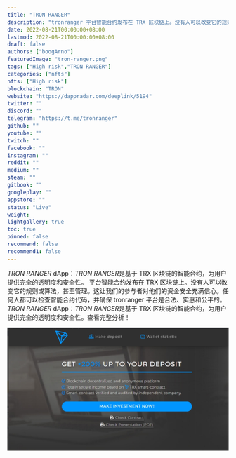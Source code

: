 ```yaml
---
title: "TRON RANGER"
description: "tronranger 平台智能合约发布在 TRX 区块链上。没有人可以改变它的规则或算法，甚至管理。这为我们的参与者提供了"
date: 2022-08-21T00:00:00+08:00
lastmod: 2022-08-21T00:00:00+08:00
draft: false
authors: ["boogArno"]
featuredImage: "tron-ranger.png"
tags: ["High risk","TRON RANGER"]
categories: ["nfts"]
nfts: ["High risk"]
blockchain: "TRON"
website: "https://dappradar.com/deeplink/5194"
twitter: ""
discord: ""
telegram: "https://t.me/tronranger"
github: ""
youtube: ""
twitch: ""
facebook: ""
instagram: ""
reddit: ""
medium: ""
steam: ""
gitbook: ""
googleplay: ""
appstore: ""
status: "Live"
weight: 
lightgallery: true
toc: true
pinned: false
recommend: false
recommend1: false
---
```

*TRON RANGER* dApp：*TRON RANGER*是基于 TRX 区块链的智能合约，为用户提供完全的透明度和安全性。 平台智能合约发布在 TRX 区块链上。没有人可以改变它的规则或算法，甚至管理。这让我们的参与者对他们的资金安全充满信心。任何人都可以检查智能合约代码，并确保 tronranger 平台是合法、实惠和公平的。*TRON RANGER* dApp：*TRON RANGER*是基于 TRX 区块链的智能合约，为用户提供完全的透明度和安全性。查看完整分析！

![1](1.jpg)